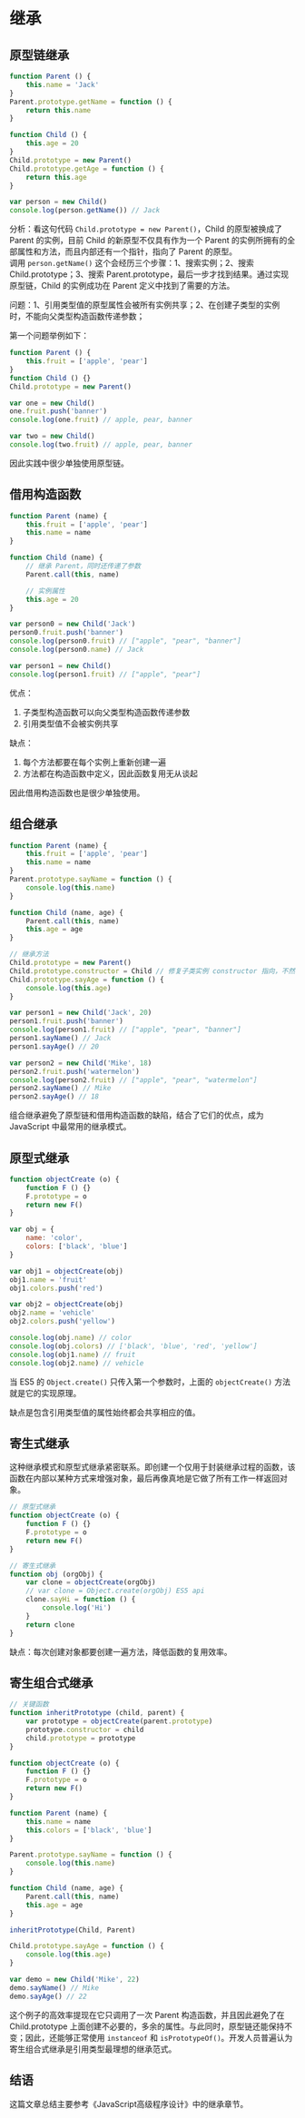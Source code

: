 # 继承

## 原型链继承
```js
function Parent () {
    this.name = 'Jack'
}
Parent.prototype.getName = function () {
    return this.name
}

function Child () {
    this.age = 20
}
Child.prototype = new Parent()
Child.prototype.getAge = function () {
    return this.age
}

var person = new Child()
console.log(person.getName()) // Jack
```

分析：看这句代码 `Child.prototype = new Parent()`，Child 的原型被换成了 Parent 的实例，目前 Child 的新原型不仅具有作为一个 Parent 的实例所拥有的全部属性和方法，而且内部还有一个指针，指向了 Parent 的原型。  
调用 `person.getName()` 这个会经历三个步骤：1、搜索实例；2、搜索 Child.prototype；3、搜索 Parent.prototype，最后一步才找到结果。通过实现原型链，Child 的实例成功在 Parent 定义中找到了需要的方法。

问题：1、引用类型值的原型属性会被所有实例共享；2、在创建子类型的实例时，不能向父类型构造函数传递参数；

第一个问题举例如下：
```js
function Parent () {
    this.fruit = ['apple', 'pear']
}
function Child () {}
Child.prototype = new Parent()

var one = new Child()
one.fruit.push('banner')
console.log(one.fruit) // apple, pear, banner

var two = new Child()
console.log(two.fruit) // apple, pear, banner
```
因此实践中很少单独使用原型链。

## 借用构造函数
```js
function Parent (name) {
    this.fruit = ['apple', 'pear']
    this.name = name
}

function Child (name) {
    // 继承 Parent，同时还传递了参数
    Parent.call(this, name)

    // 实例属性
    this.age = 20
}

var person0 = new Child('Jack')
person0.fruit.push('banner')
console.log(person0.fruit) // ["apple", "pear", "banner"]
console.log(person0.name) // Jack

var person1 = new Child()
console.log(person1.fruit) // ["apple", "pear"]
```

优点：
1. 子类型构造函数可以向父类型构造函数传递参数
2. 引用类型值不会被实例共享

缺点：
1. 每个方法都要在每个实例上重新创建一遍
2. 方法都在构造函数中定义，因此函数复用无从谈起

因此借用构造函数也是很少单独使用。

## 组合继承
```js
function Parent (name) {
    this.fruit = ['apple', 'pear']
    this.name = name
}
Parent.prototype.sayName = function () {
    console.log(this.name)
}

function Child (name, age) {
    Parent.call(this, name)
    this.age = age
}

// 继承方法
Child.prototype = new Parent()
Child.prototype.constructor = Child // 修复子类实例 constructor 指向，不然会指向 Parent
Child.prototype.sayAge = function () {
    console.log(this.age)
}

var person1 = new Child('Jack', 20)
person1.fruit.push('banner')
console.log(person1.fruit) // ["apple", "pear", "banner"]
person1.sayName() // Jack
person1.sayAge() // 20

var person2 = new Child('Mike', 18)
person2.fruit.push('watermelon')
console.log(person2.fruit) // ["apple", "pear", "watermelon"]
person2.sayName() // Mike
person2.sayAge() // 18
```

组合继承避免了原型链和借用构造函数的缺陷，结合了它们的优点，成为 JavaScript 中最常用的继承模式。

## 原型式继承
```js
function objectCreate (o) {
    function F () {}
    F.prototype = o
    return new F()
}

var obj = {
    name: 'color',
    colors: ['black', 'blue']
}

var obj1 = objectCreate(obj)
obj1.name = 'fruit'
obj1.colors.push('red')

var obj2 = objectCreate(obj)
obj2.name = 'vehicle'
obj2.colors.push('yellow')

console.log(obj.name) // color
console.log(obj.colors) // ['black', 'blue', 'red', 'yellow']
console.log(obj1.name) // fruit
console.log(obj2.name) // vehicle
```

当 ES5 的 `Object.create()` 只传入第一个参数时，上面的 `objectCreate()` 方法就是它的实现原理。

缺点是包含引用类型值的属性始终都会共享相应的值。

## 寄生式继承

这种继承模式和原型式继承紧密联系。即创建一个仅用于封装继承过程的函数，该函数在内部以某种方式来增强对象，最后再像真地是它做了所有工作一样返回对象。

```js
// 原型式继承
function objectCreate (o) {
    function F () {}
    F.prototype = o
    return new F()
}

// 寄生式继承
function obj (orgObj) {
    var clone = objectCreate(orgObj)
    // var clone = Object.create(orgObj) ES5 api
    clone.sayHi = function () {
        console.log('Hi')
    }
    return clone
}
```

缺点：每次创建对象都要创建一遍方法，降低函数的复用效率。

## 寄生组合式继承
```js
// 关键函数
function inheritPrototype (child, parent) {
    var prototype = objectCreate(parent.prototype)
    prototype.constructor = child
    child.prototype = prototype
}

function objectCreate (o) {
    function F () {}
    F.prototype = o
    return new F()
}

function Parent (name) {
    this.name = name
    this.colors = ['black', 'blue']
}

Parent.prototype.sayName = function () {
    console.log(this.name)
}

function Child (name, age) {
    Parent.call(this, name)
    this.age = age
}

inheritPrototype(Child, Parent)

Child.prototype.sayAge = function () {
    console.log(this.age)
}

var demo = new Child('Mike', 22)
demo.sayName() // Mike
demo.sayAge() // 22
```

这个例子的高效率提现在它只调用了一次 Parent 构造函数，并且因此避免了在 Child.prototype 上面创建不必要的，多余的属性。与此同时，原型链还能保持不变；因此，还能够正常使用 `instanceof` 和 `isPrototypeOf()`。开发人员普遍认为寄生组合式继承是引用类型最理想的继承范式。

## 结语

这篇文章总结主要参考《JavaScript高级程序设计》中的继承章节。